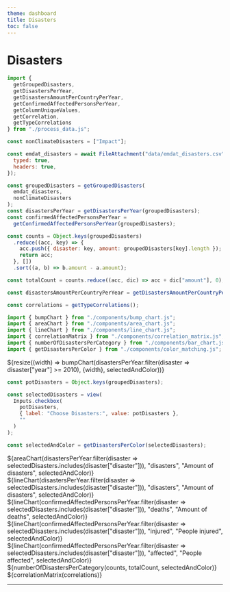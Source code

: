 ```yaml
---
theme: dashboard
title: Disasters
toc: false
---
```


# Disasters

<!-- Load and transform the data -->
<style>
.hero {
display: flex;
flex-direction: column;
align-items: center;
font-family: var(--sans-serif);
margin: 4rem 0 8rem;
text-wrap: balance;
text-align: center;
}

.hero h1 {
margin: 2rem 0;
max-width: none;
font-size: 14vw;
font-weight: 900;
line-height: 1;
background: linear-gradient(30deg, var(--theme-foreground-focus), currentColor);
-webkit-background-clip: text;
-webkit-text-fill-color: transparent;
background-clip: text;
}

.hero h2 {
margin: 0;
max-width: 34em;
font-size: 20px;
font-style: initial;
font-weight: 500;
line-height: 1.5;
color: var(--theme-foreground-muted);
}

@media (min-width: 640px) {
.hero h1 {
font-size: 90px;
}
}

</style>

```js
import {
  getGroupedDisasters,
  getDisastersPerYear,
  getDisastersAmountPerCountryPerYear,
  getConfirmedAffectedPersonsPerYear,
  getColumnUniqueValues,
  getCorrelation,
  getTypeCorrelations
} from "./process_data.js";

const nonClimateDisasters = ["Impact"];

const emdat_disasters = await FileAttachment("data/emdat_disasters.csv").csv({
  typed: true,
  headers: true,
});

const groupedDisasters = getGroupedDisasters(
  emdat_disasters,
  nonClimateDisasters
);
const disastersPerYear = getDisastersPerYear(groupedDisasters);
const confirmedAffectedPersonsPerYear =
  getConfirmedAffectedPersonsPerYear(groupedDisasters);

const counts = Object.keys(groupedDisasters)
  .reduce((acc, key) => {
    acc.push({ disaster: key, amount: groupedDisasters[key].length });
    return acc;
  }, [])
  .sort((a, b) => b.amount - a.amount);

const totalCount = counts.reduce((acc, dic) => acc + dic["amount"], 0);

const disastersAmountPerCountryPerYear = getDisastersAmountPerCountryPerYear();

const correlations = getTypeCorrelations();
```

```js
import { bumpChart } from "./components/bump_chart.js";
import { areaChart } from "./components/area_chart.js";
import { lineChart } from "./components/line_chart.js";
import { correlationMatrix } from "./components/correlation_matrix.js";
import { numberOfDisastersPerCategory } from "./components/bar_chart.js";
import { getDisastersPerColor } from "./components/color_matching.js";
```

<div class="grid">
    <div class="card">
        ${resize((width) => bumpChart(disastersPerYear.filter(disaster => disaster["year"] >= 2010), {width}, selectedAndColor))}
    </div>
</div>

```js
const potDisasters = Object.keys(groupedDisasters);

const selectedDisasters = view(
  Inputs.checkbox(
    potDisasters,
    { label: "Choose Disasters:", value: potDisasters },
    ""
  )
);
```

```js
const selectedAndColor = getDisastersPerColor(selectedDisasters);
```

<div class="grid grid-cols-2">
    <div class="card">
        ${areaChart(disastersPerYear.filter(disaster => selectedDisasters.includes(disaster["disaster"])),
            "disasters", "Amount of disasters", selectedAndColor)}
    </div>
    <div class="card">
        ${lineChart(disastersPerYear.filter(disaster => selectedDisasters.includes(disaster["disaster"])),
            "disasters", "Amount of disasters", selectedAndColor)}
    </div>
</div>

<div class="grid grid-cols-2">
    <div class="card">
        ${lineChart(confirmedAffectedPersonsPerYear.filter(disaster => selectedDisasters.includes(disaster["disaster"])),
            "deaths", "Amount of deaths", selectedAndColor)}
    </div>
   <div class="card">
        ${lineChart(confirmedAffectedPersonsPerYear.filter(disaster => selectedDisasters.includes(disaster["disaster"])),
            "injured", "People injured", selectedAndColor)}
    </div>
</div>

<div class="grid">
     <div class="card">
        ${lineChart(confirmedAffectedPersonsPerYear.filter(disaster => selectedDisasters.includes(disaster["disaster"])),
            "affected", "People affected", selectedAndColor)}
    </div>
</div>

<div class="grid grid-cols-2" style="grid-auto-rows: 600px;">
  <div class="card">
    ${numberOfDisastersPerCategory(counts, totalCount, selectedAndColor)}
  </div>
</div>

<div class="grid grid-cols-2" style="grid-auto-rows: 600px;">
  <div class="card">
    ${correlationMatrix(correlations)}
</div>

---
